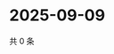 # 2025-09-09

共 0 条

<!-- BEGIN ZHIHUQUESTIONS -->
<!-- 最后更新时间 Tue Sep 09 2025 03:08:40 GMT+0800 (China Standard Time) -->

<!-- END ZHIHUQUESTIONS -->
